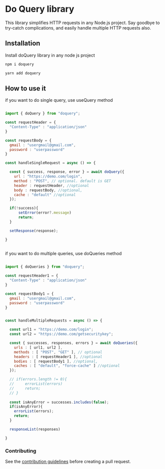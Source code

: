 
# Do Query library

This library simplifies HTTP requests in any Node.js project. Say goodbye to try-catch complications, and easily handle multiple HTTP requests also.






## Installation

Install doQuery library in any node js project

```bash
npm i doquery 
```
```bash
yarn add doquery
```



## How to use it

if you want to do single query, use useQuery method
```javascript

import { doQuery } from "doquery";

const requestHeader = {
  "Content-Type" : "application/json"
}

const requestBody = {
  gmail : "usergmail@gmail.com",
  password : "userpassword"
}

const handleSingleRequest = async () => {

  const { success, response, error } = await doQuery({
    url : "https://demo.com/login",
    method : "POST", // optional. default is GET
    header : requestHeader, //optional
    body : requestBody, //optional,
    cache : "default" //optional 
  });

  if(!success){
      setError(error?.message)
      return;
  }

  setResponse(response);

}
  
```

if you want to do multiple queries, use doQueries method

```javascript

import { doQueries } from "doquery";

const requestHeader1 = {
  "Content-Type" : "application/json"
}

const requestBody1 = {
  gmail : "usergmail@gmail.com",
  password : "userpassword"
}


const handleMultipleRequests = async () => {

  const url1 = "https://demo.com/login";
  const url2 = "https://demo.com/getsecuritykey";

  const { successes, responses, errors } = await doQueries({
    urls : [ url1, url2 ],
    methods : [ "POST", "GET" ], // optional
    headers : [ requestHeader1 ], //optional
    bodies : [ requestBody1 ], //optional,
    caches : [ "default", "force-cache" ] //optional 
  });

  // if(errors.length != 0){
  //     errorList(errors)
  //     return;
  // }
 
  const isAnyError = successes.includes(false);
  if(isAnyError){
    errorList(errors);
    return;
  }

  responseList(responses)

}

```

### Contributing

See the [contribution guidelines](https://github.com/guptasomnath/doQuery/blob/main/CONTRIBUTING.md) before creating a pull request.


